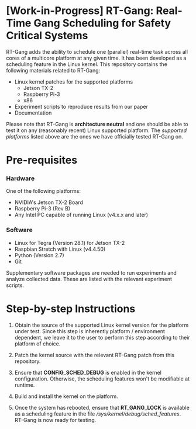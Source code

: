 # [Work-in-Progress] RT-Gang: Real-Time Gang Scheduling for Safety Critical Systems
RT-Gang adds the ability to schedule one (parallel) real-time task across all cores of a multicore platform at any given time. It has been developed as a scheduling feature in the Linux kernel. This repository contains the following materials related to RT-Gang:
- Linux kernel patches for the supported platforms
  - Jetson TX-2
  - Raspberry Pi-3
  - x86
- Experiment scripts to reproduce results from our paper
- Documentation

Please note that RT-Gang is **architecture neutral** and one should be able to test it on any (reasonably recent) Linux supported platform. The *supported platforms* listed above are the ones we have officially tested RT-Gang on.

# Pre-requisites
### Hardware
One of the following platforms:
+ NVIDIA's Jetson TX-2 Board
+ Raspberry Pi-3 (Rev B)
+ Any Intel PC capable of running Linux (v4.x.x and later)

### Software
+ Linux for Tegra (Version 28.1) for Jetson TX-2
+ Raspbian Stretch with Linux (v4.4.50)
+ Python (Version 2.7)
+ Git

Supplementary software packages are needed to run experiments and analyze collected data. These are listed with the relevant experiment scripts.

# Step-by-step Instructions

1. Obtain the source of the supported Linux kernel version for the platform under test. Since this step is inherently platform / environment dependent, we leave it to the user to perform this step according to their platform of choice.

2. Patch the kernel source with the relevant RT-Gang patch from this repository.

3. Ensure that **CONFIG_SCHED_DEBUG** is enabled in the kernel configuration. Otherwise, the scheduling features won't be modifiable at runtime.

4. Build and install the kernel on the platform.

5. Once the system has rebooted, ensure that **RT_GANG_LOCK** is available as a scheduling feature in the file */sys/kernel/debug/sched_features*. RT-Gang is now ready for testing.
